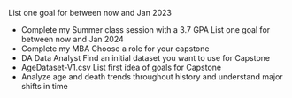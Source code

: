 List one goal for between now and Jan 2023
  * Complete my Summer class session with a 3.7 GPA 
List one goal for between now and Jan 2024
  * Complete my MBA
Choose a role for your capstone
  * DA Data Analyst
Find an initial dataset you want to use for Capstone
  * AgeDataset-V1.csv
List first idea of goals for Capstone
  * Analyze age and death trends throughout history and understand major shifts in time 
